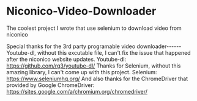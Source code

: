 # Niconico-Video-Downloader
The coolest project I wrote that use selenium to download video from niconico

Special thanks for the 3rd party programable video downloader------Youtube-dl,
without this excutable file, I can't fix the issue that happened after the niconico website updates.
Youtube-dl: https://github.com/rg3/youtube-dl/
Thanks for Selenium, without this amazing library, I can't come up with this project.
Selenium: https://www.seleniumhq.org/
And also thanks for the ChromeDriver that provided by Google
ChromeDriver: https://sites.google.com/a/chromium.org/chromedriver/
